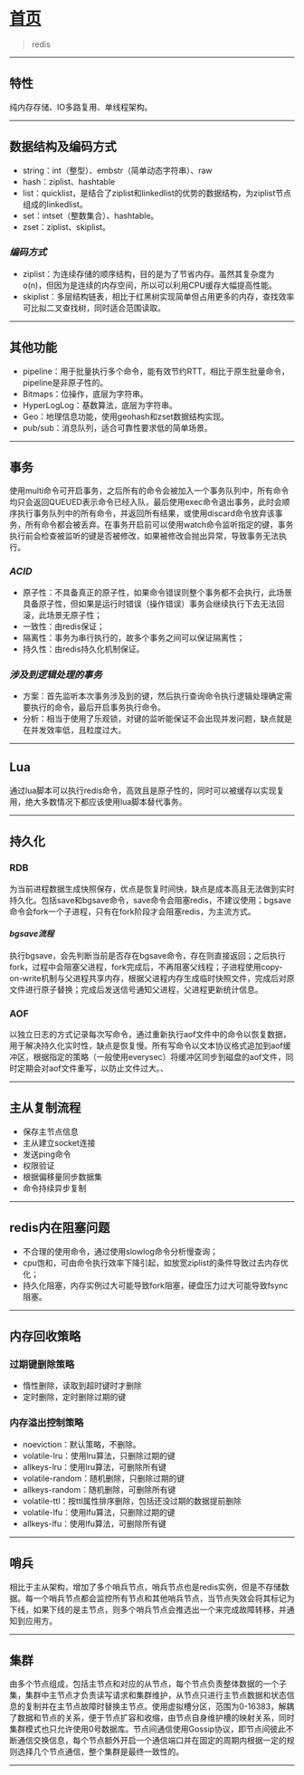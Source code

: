# [首页](/blog/)

> redis

***

## 特性

纯内存存储、IO多路复用、单线程架构。

***

## 数据结构及编码方式

- string：int（整型）、embstr（简单动态字符串）、raw
- hash：ziplist、hashtable
- list：quicklist，是结合了ziplist和linkedlist的优势的数据结构，为ziplist节点组成的linkedlist。
- set：intset（整数集合）、hashtable。
- zset：ziplist、skiplist。

### *编码方式*

- ziplist：为连续存储的顺序结构，目的是为了节省内存。虽然其复杂度为o(n)，但因为是连续的内存空间，所以可以利用CPU缓存大幅提高性能。
- skiplist：多层结构链表，相比于红黑树实现简单但占用更多的内存，查找效率可比拟二叉查找树，同时适合范围读取。

***

## 其他功能

- pipeline：用于批量执行多个命令，能有效节约RTT，相比于原生批量命令，pipeline是非原子性的。
- Bitmaps：位操作，底层为字符串。
- HyperLogLog：基数算法，底层为字符串。
- Geo：地理信息功能，使用geohash和zset数据结构实现。
- pub/sub：消息队列，适合可靠性要求低的简单场景。

***

## 事务

使用multi命令可开启事务，之后所有的命令会被加入一个事务队列中，所有命令均只会返回QUEUED表示命令已经入队，最后使用exec命令退出事务，此时会顺序执行事务队列中的所有命令，并返回所有结果，或使用discard命令放弃该事务，所有命令都会被丢弃。在事务开启前可以使用watch命令监听指定的键，事务执行前会检查被监听的键是否被修改，如果被修改会抛出异常，导致事务无法执行。

### *ACID*

- 原子性：不具备真正的原子性，如果命令错误则整个事务都不会执行，此场景具备原子性，但如果是运行时错误（操作错误）事务会继续执行下去无法回滚，此场景无原子性；
- 一致性：由redis保证；
- 隔离性：事务为串行执行的，故多个事务之间可以保证隔离性；
- 持久性：由redis持久化机制保证。

### *涉及到逻辑处理的事务*
- 方案：首先监听本次事务涉及到的键，然后执行查询命令执行逻辑处理确定需要执行的命令，最后开启事务执行命令。
- 分析：相当于使用了乐观锁，对键的监听能保证不会出现并发问题，缺点就是在并发效率低，且粒度过大。

***

## Lua
通过lua脚本可以执行redis命令，高效且是原子性的，同时可以被缓存以实现复用，绝大多数情况下都应该使用lua脚本替代事务。

***

## 持久化

### RDB

为当前进程数据生成快照保存，优点是恢复时间快，缺点是成本高且无法做到实时持久化。包括save和bgsave命令，save命令会阻塞redis，不建议使用；bgsave命令会fork一个子进程，只有在fork阶段才会阻塞redis，为主流方式。

#### *bgsave流程*

执行bgsave，会先判断当前是否存在bgsave命令，存在则直接返回；之后执行fork，过程中会阻塞父进程，fork完成后，不再阻塞父线程；子进程使用copy-on-write机制与父进程共享内存，根据父进程内存生成临时快照文件，完成后对原文件进行原子替换；完成后发送信号通知父进程，父进程更新统计信息。

### AOF

以独立日志的方式记录每次写命令，通过重新执行aof文件中的命令以恢复数据，用于解决持久化实时性，缺点是恢复慢。所有写命令以文本协议格式追加到aof缓冲区，根据指定的策略（一般使用everysec）将缓冲区同步到磁盘的aof文件，同时定期会对aof文件重写，以防止文件过大。、

***

## 主从复制流程

- 保存主节点信息
- 主从建立socket连接
- 发送ping命令
- 权限验证
- 根据偏移量同步数据集
- 命令持续异步复制

***

## redis内在阻塞问题

- 不合理的使用命令，通过使用slowlog命令分析慢查询；
- cpu饱和，可由命令执行效率下降引起，如放宽ziplist的条件导致过去内存优化；
- 持久化阻塞，内存实例过大可能导致fork阻塞，硬盘压力过大可能导致fsync阻塞。

***

## 内存回收策略

### 过期键删除策略

- 惰性删除，读取到超时键时才删除
- 定时删除，定时删除过期的键

### 内存溢出控制策略

- noeviction：默认策略，不删除。
- volatile-lru：使用lru算法，只删除过期的键
- allkeys-lru：使用lru算法，可删除所有键
- volatile-random：随机删除，只删除过期的键
- allkeys-random：随机删除，可删除所有键
- volatile-ttl：按ttl属性排序删除，包括还没过期的数据提前删除
- volatile-lfu：使用lfu算法，只删除过期的键
- allkeys-lfu：使用lfu算法，可删除所有键

***

## 哨兵

相比于主从架构，增加了多个哨兵节点，哨兵节点也是redis实例，但是不存储数据。每一个哨兵节点都会监控所有节点和其他哨兵节点，当节点失效会将其标记为下线，如果下线的是主节点，则多个哨兵节点会推选出一个来完成故障转移，并通知到应用方。

***

## 集群

由多个节点组成，包括主节点和对应的从节点，每个节点负责整体数据的一个子集，集群中主节点才负责读写请求和集群维护，从节点只进行主节点数据和状态信息的复制并在主节点故障时替换主节点。使用虚拟槽分区，范围为0-16383，解耦了数据和节点的关系，便于节点扩容和收缩，由节点自身维护槽的映射关系，同时集群模式也只允许使用0号数据库。节点间通信使用Gossip协议，即节点间彼此不断通信交换信息，每个节点额外开启一个通信端口并在固定的周期内根据一定的规则选择几个节点通信，整个集群是最终一致性的。

***